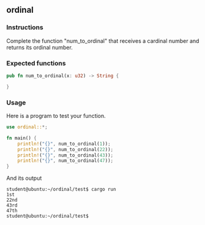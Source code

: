 ## ordinal

### Instructions

Complete the function "num_to_ordinal" that receives a cardinal number and returns its ordinal number.

### Expected functions

```rust
pub fn num_to_ordinal(x: u32) -> String {

}
```

### Usage

Here is a program to test your function.

```rust
use ordinal::*;

fn main() {
    println!("{}", num_to_ordinal(1));
    println!("{}", num_to_ordinal(22));
    println!("{}", num_to_ordinal(43));
    println!("{}", num_to_ordinal(47));
}
```

And its output

```console
student@ubuntu:~/ordinal/test$ cargo run
1st
22nd
43rd
47th
student@ubuntu:~/ordinal/test$
```
